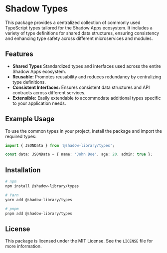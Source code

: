 # Shadow Types

This package provides a centralized collection of commonly used TypeScript types tailored for the Shadow Apps ecosystem. It includes a variety of type definitions for shared data structures, ensuring consistency and enhancing type safety across different microservices and modules.

## Features

- **Shared Types** Standardized types and interfaces used across the entire Shadow Apps ecosystem.
- **Reusable:** Promotes reusability and reduces redundancy by centralizing type definitions.
- **Consistent Interfaces:** Ensures consistent data structures and API contracts across different services.
- **Extensible:** Easily extendable to accommodate additional types specific to your application needs.

## Example Usage

To use the common types in your project, install the package and import the required types:

```ts
import { JSONData } from '@shadow-library/types';

const data: JSONData = { name: 'John Doe', age: 20, admin: true };
```

## Installation

```bash
# npm
npm install @shadow-library/types

# Yarn
yarn add @shadow-library/types

# pnpm
pnpm add @shadow-library/types
```

## License

This package is licensed under the MIT License. See the `LICENSE` file for more information.

